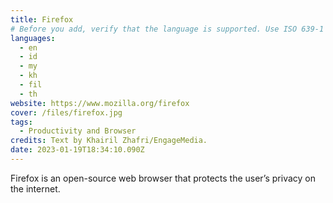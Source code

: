 ```yaml
---
title: Firefox
# Before you add, verify that the language is supported. Use ISO 639-1 code only without country code. ms instead of ms_MY. If the source language is English, do not add to the list.
languages:
  - en
  - id
  - my
  - kh
  - fil
  - th
website: https://www.mozilla.org/firefox
cover: /files/firefox.jpg
tags:
  - Productivity and Browser
credits: Text by Khairil Zhafri/EngageMedia.
date: 2023-01-19T18:34:10.090Z
---
```

Firefox is an open-source web browser that protects the user’s privacy on the internet.